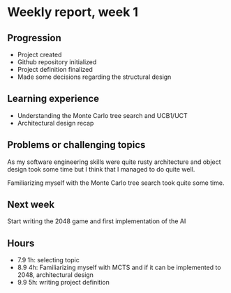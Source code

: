 # Weekly report, week 1
## Progression
* Project created
* Github repository initialized
* Project definition finalized
* Made some decisions regarding the structural design

## Learning experience
* Understanding the Monte Carlo tree search and UCB1/UCT
* Architectural design recap

## Problems or challenging topics
As my software engineering skills were quite rusty architecture and object design took some time but I think that I managed to do quite well.

Familiarizing myself with the Monte Carlo tree search took quite some time.

## Next week
Start writing the 2048 game and first implementation of the AI

## Hours
* 7.9 1h: selecting topic
* 8.9 4h: Familiarizing myself with MCTS and if it can be implemented to 2048, architectural design
* 9.9 5h: writing project definition